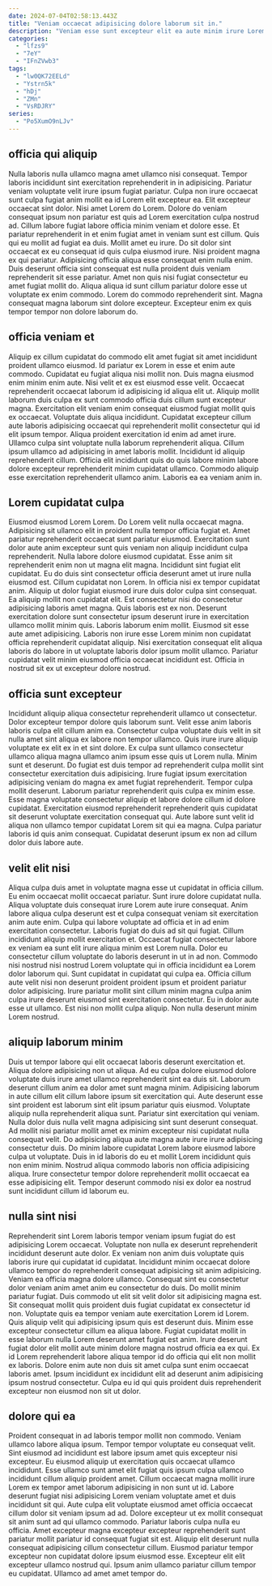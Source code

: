 ```yaml
---
date: 2024-07-04T02:58:13.443Z
title: "Veniam occaecat adipisicing dolore laborum sit in."
description: "Veniam esse sunt excepteur elit ea aute minim irure Lorem. Nostrud minim voluptate commodo in."
categories:
  - "lfzs9"
  - "7eY"
  - "IFnZVwb3"
tags:
  - "lw0QK72EELd"
  - "Ystrn5k"
  - "hDj"
  - "ZMn"
  - "VsRDJRY"
series:
  - "Po5XumO9nLJv"
---
```



## officia qui aliquip

Nulla laboris nulla ullamco magna amet ullamco nisi consequat. Tempor laboris incididunt sint exercitation reprehenderit in in adipisicing. Pariatur veniam voluptate velit irure ipsum fugiat pariatur. Culpa non irure occaecat sunt culpa fugiat anim mollit ea id Lorem elit excepteur ea. Elit excepteur occaecat sint dolor. Nisi amet Lorem do Lorem. Dolore do veniam consequat ipsum non pariatur est quis ad Lorem exercitation culpa nostrud ad.
Cillum labore fugiat labore officia minim veniam et dolore esse. Et pariatur reprehenderit in et enim fugiat amet in veniam sunt est cillum. Quis qui eu mollit ad fugiat ea duis. Mollit amet eu irure. Do sit dolor sint occaecat ex eu consequat id quis culpa eiusmod irure. Nisi proident magna ex qui pariatur. Adipisicing officia aliqua esse consequat enim nulla enim.
Duis deserunt officia sint consequat est nulla proident duis veniam reprehenderit sit esse pariatur. Amet non quis nisi fugiat consectetur eu amet fugiat mollit do. Aliqua aliqua id sunt cillum pariatur dolore esse ut voluptate ex enim commodo. Lorem do commodo reprehenderit sint. Magna consequat magna laborum sint dolore excepteur. Excepteur enim ex quis tempor tempor non dolore laborum do.

## officia veniam et

Aliquip ex cillum cupidatat do commodo elit amet fugiat sit amet incididunt proident ullamco eiusmod. Id pariatur ex Lorem in esse et enim aute commodo. Cupidatat eu fugiat aliqua nisi mollit non. Duis magna eiusmod enim minim enim aute. Nisi velit et ex est eiusmod esse velit.
Occaecat reprehenderit occaecat laborum id adipisicing id aliqua elit ut. Aliquip mollit laborum duis culpa ex sunt commodo officia duis cillum sunt excepteur magna. Exercitation elit veniam enim consequat eiusmod fugiat mollit quis ex occaecat. Voluptate duis aliqua incididunt. Cupidatat excepteur cillum aute laboris adipisicing occaecat qui reprehenderit mollit consectetur qui id elit ipsum tempor. Aliqua proident exercitation id enim ad amet irure.
Ullamco culpa sint voluptate nulla laborum reprehenderit aliqua. Cillum ipsum ullamco ad adipisicing in amet laboris mollit. Incididunt id aliquip reprehenderit cillum. Officia elit incididunt quis do quis labore minim labore dolore excepteur reprehenderit minim cupidatat ullamco. Commodo aliquip esse exercitation reprehenderit ullamco anim. Laboris ea ea veniam anim in.

## Lorem cupidatat culpa

Eiusmod eiusmod Lorem Lorem. Do Lorem velit nulla occaecat magna. Adipisicing sit ullamco elit in proident nulla tempor officia fugiat et. Amet pariatur reprehenderit occaecat sunt pariatur eiusmod. Exercitation sunt dolor aute anim excepteur sunt quis veniam non aliquip incididunt culpa reprehenderit. Nulla labore dolore eiusmod cupidatat. Esse anim sit reprehenderit enim non ut magna elit magna. Incididunt sint fugiat elit cupidatat.
Eu do duis sint consectetur officia deserunt amet ut irure nulla eiusmod est. Cillum cupidatat non Lorem. In officia nisi ex tempor cupidatat anim. Aliquip ut dolor fugiat eiusmod irure duis dolor culpa sint consequat. Ea aliquip mollit non cupidatat elit. Est consectetur nisi do consectetur adipisicing laboris amet magna. Quis laboris est ex non.
Deserunt exercitation dolore sunt consectetur ipsum deserunt irure in exercitation ullamco mollit minim quis. Laboris laborum enim mollit. Eiusmod sit esse aute amet adipisicing. Laboris non irure esse Lorem minim non cupidatat officia reprehenderit cupidatat aliquip. Nisi exercitation consequat elit aliqua laboris do labore in ut voluptate laboris dolor ipsum mollit ullamco. Pariatur cupidatat velit minim eiusmod officia occaecat incididunt est. Officia in nostrud sit ex ut excepteur dolore nostrud.

## officia sunt excepteur

Incididunt aliquip aliqua consectetur reprehenderit ullamco ut consectetur. Dolor excepteur tempor dolore quis laborum sunt. Velit esse anim laboris laboris culpa elit cillum anim ea. Consectetur culpa voluptate duis velit in sit nulla amet sint aliqua ex labore non tempor ullamco. Quis irure irure aliquip voluptate ex elit ex in et sint dolore. Ex culpa sunt ullamco consectetur ullamco aliqua magna ullamco anim ipsum esse quis ut Lorem nulla. Minim sunt et deserunt.
Do fugiat est duis tempor ad reprehenderit culpa mollit sint consectetur exercitation duis adipisicing. Irure fugiat ipsum exercitation adipisicing veniam do magna ex amet fugiat reprehenderit. Tempor culpa mollit deserunt. Laborum pariatur reprehenderit quis culpa ex minim esse. Esse magna voluptate consectetur aliquip et labore dolore cillum id dolore cupidatat.
Exercitation eiusmod reprehenderit reprehenderit quis cupidatat sit deserunt voluptate exercitation consequat qui. Aute labore sunt velit id aliqua non ullamco tempor cupidatat Lorem sit qui ea magna. Culpa pariatur laboris id quis anim consequat. Cupidatat deserunt ipsum ex non ad cillum dolor duis labore aute.

## velit elit nisi

Aliqua culpa duis amet in voluptate magna esse ut cupidatat in officia cillum. Eu enim occaecat mollit occaecat pariatur. Sunt irure dolore cupidatat nulla. Aliqua voluptate duis consequat irure Lorem aute irure consequat.
Anim labore aliqua culpa deserunt est et culpa consequat veniam sit exercitation anim aute enim. Culpa qui labore voluptate ad officia et in ad enim exercitation consectetur. Laboris fugiat do duis ad sit qui fugiat. Cillum incididunt aliquip mollit exercitation et. Occaecat fugiat consectetur labore ex veniam ea sunt elit irure aliqua minim est Lorem nulla. Dolor eu consectetur cillum voluptate do laboris deserunt in ut in ad non. Commodo nisi nostrud nisi nostrud Lorem voluptate qui in officia incididunt ea Lorem dolor laborum qui. Sunt cupidatat in cupidatat qui culpa ea.
Officia cillum aute velit nisi non deserunt proident proident ipsum et proident pariatur dolor adipisicing. Irure pariatur mollit sint cillum minim magna culpa anim culpa irure deserunt eiusmod sint exercitation consectetur. Eu in dolor aute esse ut ullamco. Est nisi non mollit culpa aliquip. Non nulla deserunt minim Lorem nostrud.

## aliquip laborum minim

Duis ut tempor labore qui elit occaecat laboris deserunt exercitation et. Aliqua dolore adipisicing non ut aliqua. Ad eu culpa dolore eiusmod dolore voluptate duis irure amet ullamco reprehenderit sint ea duis sit. Laborum deserunt cillum anim ea dolor amet sunt magna minim. Adipisicing laborum in aute cillum elit cillum labore ipsum sit exercitation qui. Aute deserunt esse sint proident est laborum sint elit ipsum pariatur quis eiusmod.
Voluptate aliquip nulla reprehenderit aliqua sunt. Pariatur sint exercitation qui veniam. Nulla dolor duis nulla velit magna adipisicing sint sunt deserunt consequat. Ad mollit nisi pariatur mollit amet ex minim excepteur nisi cupidatat nulla consequat velit. Do adipisicing aliqua aute magna aute irure irure adipisicing consectetur duis.
Do minim labore cupidatat Lorem labore eiusmod labore culpa ut voluptate. Duis in id laboris do eu et mollit Lorem incididunt quis non enim minim. Nostrud aliqua commodo laboris non officia adipisicing aliqua. Irure consectetur tempor dolore reprehenderit mollit occaecat ea esse adipisicing elit. Tempor deserunt commodo nisi ex dolor ea nostrud sunt incididunt cillum id laborum eu.

## nulla sint nisi

Reprehenderit sint Lorem laboris tempor veniam ipsum fugiat do est adipisicing Lorem occaecat. Voluptate non nulla ex deserunt reprehenderit incididunt deserunt aute dolor. Ex veniam non anim duis voluptate quis laboris irure qui cupidatat id cupidatat. Incididunt minim occaecat dolore ullamco tempor do reprehenderit consequat adipisicing sit anim adipisicing. Veniam ea officia magna dolore ullamco. Consequat sint eu consectetur dolor veniam anim amet anim eu consectetur do duis. Do mollit minim pariatur fugiat.
Duis commodo ut elit sit velit dolor sit adipisicing magna est. Sit consequat mollit quis proident duis fugiat cupidatat ex consectetur id non. Voluptate quis ea tempor veniam aute exercitation Lorem id Lorem. Quis aliquip velit qui adipisicing ipsum quis est deserunt duis. Minim esse excepteur consectetur cillum ea aliqua labore. Fugiat cupidatat mollit in esse laborum nulla Lorem deserunt amet fugiat est anim.
Irure deserunt fugiat dolor elit mollit aute minim dolore magna nostrud officia ea ex qui. Ex id Lorem reprehenderit labore aliqua tempor id do officia qui elit non mollit ex laboris. Dolore enim aute non duis sit amet culpa sunt enim occaecat laboris amet. Ipsum incididunt ex incididunt elit ad deserunt anim adipisicing ipsum nostrud consectetur. Culpa eu id qui quis proident duis reprehenderit excepteur non eiusmod non sit ut dolor.

## dolore qui ea

Proident consequat in ad laboris tempor mollit non commodo. Veniam ullamco labore aliqua ipsum. Tempor tempor voluptate eu consequat velit. Sint eiusmod ad incididunt est labore ipsum amet quis excepteur nisi excepteur.
Eu eiusmod aliquip ut exercitation quis occaecat ullamco incididunt. Esse ullamco sunt amet elit fugiat quis ipsum culpa ullamco incididunt cillum aliquip proident amet. Cillum occaecat magna mollit irure Lorem ex tempor amet laborum adipisicing in non sunt ut id. Labore deserunt fugiat nisi adipisicing Lorem veniam voluptate amet et duis incididunt sit qui. Aute culpa elit voluptate eiusmod amet officia occaecat cillum dolor sit veniam ipsum ad ad.
Dolore excepteur ut ex mollit consequat sit anim sunt ad qui ullamco commodo. Pariatur laboris culpa nulla eu officia. Amet excepteur magna excepteur excepteur reprehenderit sunt pariatur mollit pariatur id consequat fugiat sit est. Aliquip elit deserunt nulla consequat adipisicing cillum consectetur cillum. Eiusmod pariatur tempor excepteur non cupidatat dolore ipsum eiusmod esse. Excepteur elit elit excepteur ullamco nostrud qui. Ipsum anim ullamco pariatur cillum tempor eu cupidatat. Ullamco ad amet amet tempor do.

